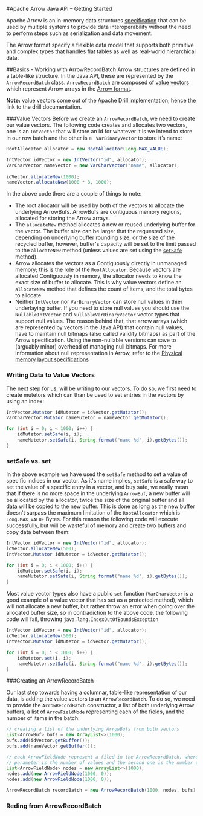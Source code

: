 #Apache Arrow Java API – Getting StartedApache Arrow is an in-memory data structures [specification](https://github.com/apache/arrow/tree/master/format) that can be used by multiple systems to provide data interoperability without the need to perform steps such as serialization and data movement.The Arrow format specify a flexible data model that supports both primitive and complex types that handles flat tables as well as real-world hierarchical data. ##Basics - Working with ArrowRecordBatchArrow structures are defined in a table-like structure. In the Java API, these are represented by the `ArrowRecordBatch` class. `ArrowRecordBatch` are composed of [value vectors](https://drill.apache.org/docs/value-vectors/) which represent Arrow arrays in the [Arrow format](https://github.com/apache/arrow/blob/master/format/Layout.md). 
**Note:** value vectors come out of the Apache Drill implementation, hence the link to the drill documentation.###Value Vectors Before we create an `ArrowRecordBatch`, we need to create our value vectors. The following code creates and allocates two vectors, one is an `IntVector` that will store an id for whatever it is we intend to store in our row batch and the other is a ` VarBinaryVector` to store it’s name:```java
RootAllocator allocator = new RootAllocator(Long.MAX_VALUE);

IntVector idVector = new IntVector("id", allocator);
VarCharVector nameVector = new VarCharVector("name", allocator);
        
idVector.allocateNew(1000);
nameVector.allocateNew(1000 * 8, 1000);
```
In the above code there are a couple of things to note: - The root allocator will be used by both of the vectors to allocate the underlying ArrowBufs. ArrowBufs are contiguous memory regions, allocated for storing the Arrow arrays. - The `allocateNew` method allocates a new or reused underlying buffer for the vector. The buffer size can be larger that the requested size, depending on underlying buffer rounding size, or the size of the recycled buffer, however, buffer's capacity will be set to the limit passed to the `allocateNew` method (unless values are set using the [`setSafe`](#setsetsafe) method). - Arrow allocates the vectors as a Contiguously directly in unmanaged memory; this is the role of the `RootAllocator`. Because vectors are allocated Contiguously in memory, the allocator needs to know the exact size of buffer to allocate. This is why value vectors define an `allocateNew` method that defines the count of items, and the total bytes to allocate.  - Neither `IntVector` nor `VarBinaryVector` can store null values in thier underlaying buffer. If you need to store null values you should use the `NullableIntVector` and `NullableVarBinaryVector` vector types that support null values. The reason behind that, that arrow arrays (which are represented by vectors in the Java API) that contain null values, have to maintain null bitmaps (also called validity bitmaps) as part of the Arrow specification. Using the non-nullable versions can save to (arguably minor) overhead of managing null bitmaps. For more information about null representation in Arrow,  refer to the [Physical memory layout specifications]( https://github.com/apache/arrow/blob/master/format/Layout.md)### Writing Data to Value Vectors
The next step for us, will be writing to our vectors. To do so, we first need to create mutetors which can than be used to set entries in the vectors by using an index:

```java
IntVector.Mutator idMutetor = idVector.getMutator();
VarCharVector.Mutator nameMutetor = nameVector.getMutator();

for (int i = 0; i < 1000; i++) {
    idMutetor.setSafe(i, i);
    nameMutetor.setSafe(i, String.format("name %d", i).getBytes());
}
```

### <a name="setsetsafe"></a>setSafe vs. set

In the above example we have used the `setSafe` method to set a value of specific indices in our vector. As it's name implies, `setSafe` is a safe way to set the value of a specific entry in a vector, and buy safe, we really mean that if there is no more space in the underlying `ArrowBuf`, a new buffer will be allocated by the allocator, twice the size of the original buffer and all data will be copied to the new buffer. This is done as long as the new buffer doesn't surpass the maximum limitation of the `RootAllocator` which is `Long.MAX_VALUE` Bytes. For this reason the following code will execute successfully, but will be wasteful of memory and create two buffers and copy data between them:

```java
IntVector idVector = new IntVector("id", allocator);
idVector.allocateNew(500);
IntVector.Mutator idMutetor = idVector.getMutator();

for (int i = 0; i < 1000; i++) {
    idMutetor.setSafe(i, i);
    nameMutetor.setSafe(i, String.format("name %d", i).getBytes());
}
```

Most value vector types also have a public `set` function (`VarCharVector` is a good example of a value vector that has set as a protected method), which will not allocate a new buffer, but rather throw an error when going over the allocated buffer size, so in contradiction to the above code, the following code will fail, throwing `java.lang.IndexOutOfBoundsException`

```java
IntVector idVector = new IntVector("id", allocator);
idVector.allocateNew(500);
IntVector.Mutator idMutetor = idVector.getMutator();

for (int i = 0; i < 1000; i++) {
    idMutetor.set(i, i);
    nameMutetor.setSafe(i, String.format("name %d", i).getBytes());
}
```

###Creating an ArrowRecordBatch

Our last step towards having a columnar, table-like representation of our data, is adding the value vectors to an `ArrowRecordBatch`. To do so, we need to provide the `ArrowRecordBatch` constructor, a list of both underlying Arrow buffers, a list of `ArrowFieldNode` representing each of the fields, and the number of items in the batch:

```java
// creating a list of the underlying ArrowBufs from both vectors
List<ArrowBuf> bufs = new ArrayList<>(1000);
bufs.add(idVector.getBuffer());
bufs.add(nameVector.getBuffer());

// each ArrowFieldNode represent a filed in the ArrowRecordBatch, where the first
// parameter is the number of values and the second one is the number of nulls
List<ArrowFieldNode> nodes = new ArrayList<>(1000);
nodes.add(new ArrowFieldNode(1000, 0));
nodes.add(new ArrowFieldNode(1000, 0));

ArrowRecordBatch recordBatch = new ArrowRecordBatch(1000, nodes, bufs);
```

### Reding from ArrowRecordBatch 	